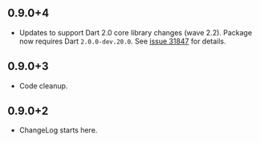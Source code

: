 ## 0.9.0+4

* Updates to support Dart 2.0 core library changes (wave
  2.2). Package now requires Dart `2.0.0-dev.20.0`.
  See [issue 31847][sdk#31847] for details.

  [sdk#31847]: https://github.com/dart-lang/sdk/issues/31847

## 0.9.0+3

* Code cleanup.

## 0.9.0+2

* ChangeLog starts here.
